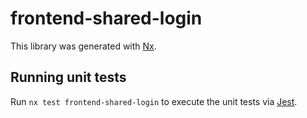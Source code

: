 # frontend-shared-login

This library was generated with [Nx](https://nx.dev).

## Running unit tests

Run `nx test frontend-shared-login` to execute the unit tests via [Jest](https://jestjs.io).
